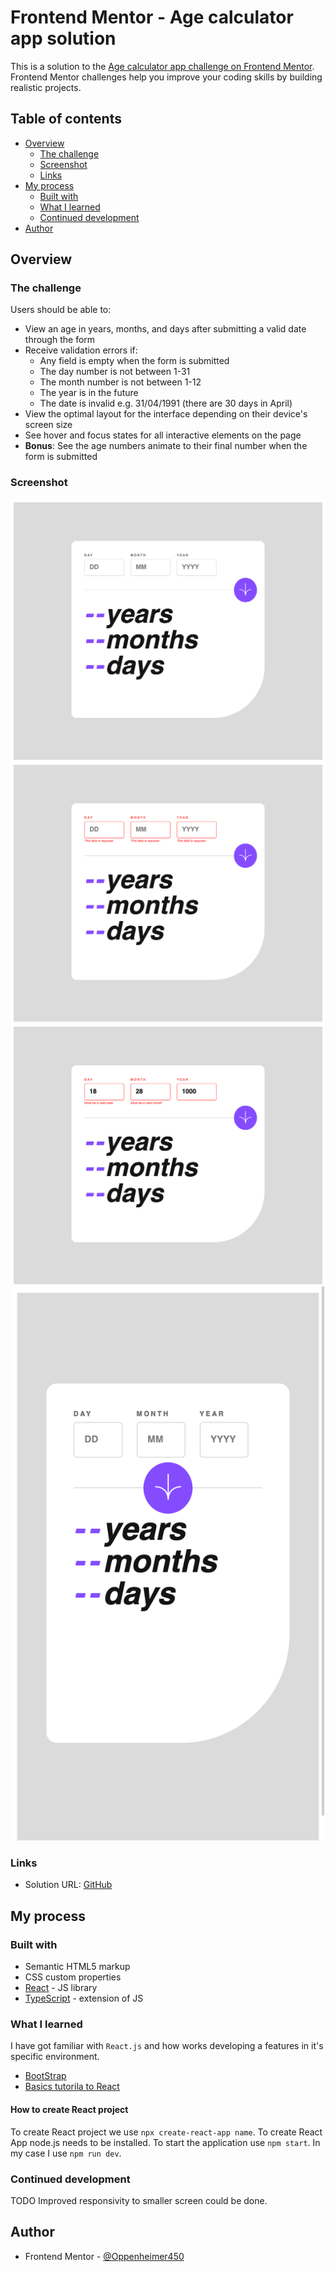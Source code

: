 # Frontend Mentor - Age calculator app solution

This is a solution to the [Age calculator app challenge on Frontend Mentor](https://www.frontendmentor.io/challenges/age-calculator-app-dF9DFFpj-Q). Frontend Mentor challenges help you improve your coding skills by building realistic projects. 

## Table of contents

- [Overview](#overview)
  - [The challenge](#the-challenge)
  - [Screenshot](#screenshot)
  - [Links](#links)
- [My process](#my-process)
  - [Built with](#built-with)
  - [What I learned](#what-i-learned)
  - [Continued development](#continued-development)
- [Author](#author)

## Overview

### The challenge

Users should be able to:

- View an age in years, months, and days after submitting a valid date through the form
- Receive validation errors if:
  - Any field is empty when the form is submitted
  - The day number is not between 1-31
  - The month number is not between 1-12
  - The year is in the future
  - The date is invalid e.g. 31/04/1991 (there are 30 days in April)
- View the optimal layout for the interface depending on their device's screen size
- See hover and focus states for all interactive elements on the page
- **Bonus**: See the age numbers animate to their final number when the form is submitted

### Screenshot

![basic](./screenshots/basic.png)
![empty-input](./screenshots/empty-input.png)
![invalid-input](./screenshots/invalid-input.png)
![mobile-view](./screenshots/mobile-view.png)

### Links

- Solution URL: [GitHub](https://github.com/Oppenheimer450/age-calculator-app-main.git)

## My process

### Built with

- Semantic HTML5 markup
- CSS custom properties
- [React](https://reactjs.org/) - JS library
- [TypeScript](https://www.typescriptlang.org/) - extension of JS

### What I learned

I have got familiar with `React.js` and how works developing a features in it's specific environment.

- [BootStrap](https://getbootstrap.com)
- [Basics tutorila to React](https://www.youtube.com/watch?v=SqcY0GlETPk)

#### How to create React project

To create React project we use `npx create-react-app name`. To create React App node.js needs to be installed. To start the application use `npm start`. In my case I use `npm run dev`.



### Continued development

TODO Improved responsivity to smaller screen could be done.


## Author

- Frontend Mentor - [@Oppenheimer450](https://www.frontendmentor.io/profile/yourusername)
